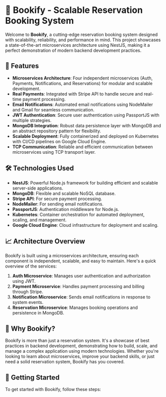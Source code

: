 # 📅 Bookify - Scalable Reservation Booking System

Welcome to **Bookify**, a cutting-edge reservation booking system designed with scalability, reliability, and performance in mind. This project showcases a state-of-the-art microservices architecture using NestJS, making it a perfect demonstration of modern backend development practices.

## 🚀 Features

- **Microservices Architecture**: Four independent microservices (Auth, Payments, Notifications, and Reservations) for modular and scalable development.
- **Real Payments**: Integrated with Stripe API to handle secure and real-time payment processing.
- **Email Notifications**: Automated email notifications using NodeMailer and Gmail for seamless communication.
- **JWT Authentication**: Secure user authentication using PassportJS with multiple strategies.
- **MongoDB Integration**: Robust data persistence layer with MongoDB and an abstract repository pattern for flexibility.
- **Scalable Deployment**: Fully containerized and deployed on Kubernetes with CI/CD pipelines on Google Cloud Engine.
- **TCP Communication**: Reliable and efficient communication between microservices using TCP transport layer.

## 🛠️ Technologies Used

- **NestJS**: Powerful Node.js framework for building efficient and scalable server-side applications.
- **MongoDB**: Flexible and scalable NoSQL database.
- **Stripe API**: For secure payment processing.
- **NodeMailer**: For sending email notifications.
- **PassportJS**: Authentication middleware for Node.js.
- **Kubernetes**: Container orchestration for automated deployment, scaling, and management.
- **Google Cloud Engine**: Cloud infrastructure for deployment and scaling.

## 📈 Architecture Overview

Bookify is built using a microservices architecture, ensuring each component is independent, scalable, and easy to maintain. Here's a quick overview of the services:

1. **Auth Microservice**: Manages user authentication and authorization using JWT.
2. **Payment Microservice**: Handles payment processing and billing through Stripe.
3. **Notification Microservice**: Sends email notifications in response to system events.
4. **Reservation Microservice**: Manages booking operations and persistence in MongoDB.

## 🌟 Why Bookify?

Bookify is more than just a reservation system. It's a showcase of best practices in backend development, demonstrating how to build, scale, and manage a complex application using modern technologies. Whether you're looking to learn about microservices, improve your backend skills, or just need a solid reservation system, Bookify has you covered.

## 🚀 Getting Started

To get started with Bookify, follow these steps:

